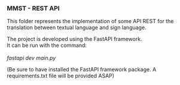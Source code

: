<h3>MMST - REST API</h3>

This folder represents the implementation of some API REST for the translation between textual language and sign language.

The project is developed using the FastAPI framework. <br>
It can be run with the command:<br><br>
<i>fastapi dev main.py</i>

(Be sure to have installed the FastAPI framework package. A requirements.txt file will be provided ASAP)